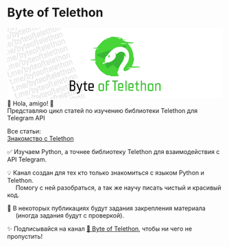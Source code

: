 # Byte of Telethon
![Byte of Telethone Logotype](https://github.com/mainGX/Byte-of-Telethon/blob/main/banner.png?raw=true "Byte of Telethone Logotype")<br>
🌮 Hola, amigo! 🌮<br>
Представляю цикл статей по изучению библиотеки Telethon для Telegram API

Все статьи:<br>
[Знакомство c Telethon](https://telegra.ph/Znakomstvo-c-Telethon-09-25)

✅ Изучаем Python, а точнее библиотеку Telethon для взаимодействия с API Telegram. 

💡 Канал создан для тех кто только знакомиться с языком Python и Telethon. <br>
&nbsp;&nbsp;&nbsp;&nbsp;&nbsp;Помогу с ней разобраться, а так же научу писать чистый и красивый код. 

📖 В некоторых публикациях будут задания закрепления материала <br>
&nbsp;&nbsp;&nbsp;&nbsp;&nbsp;(иногда задания будут с проверкой).

✨ Подписывайся на канал [🐍 Byte of Telethon](https://t.me/byteofpyrogram), чтобы ни чего не пропустить!
